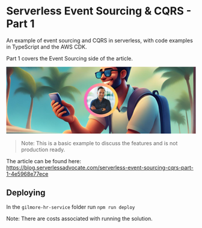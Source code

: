 # Serverless Event Sourcing & CQRS - Part 1

An example of event sourcing and CQRS in serverless, with code examples in TypeScript and the AWS CDK.

Part 1 covers the Event Sourcing side of the article.

![image](./docs/images/header.png)

> Note: This is a basic example to discuss the features and is not production ready.

The article can be found here: https://blog.serverlessadvocate.com/serverless-event-sourcing-cqrs-part-1-4e5968e77ece

## Deploying

In the `gilmore-hr-service` folder run `npm run deploy`

Note: There are costs associated with running the solution.
